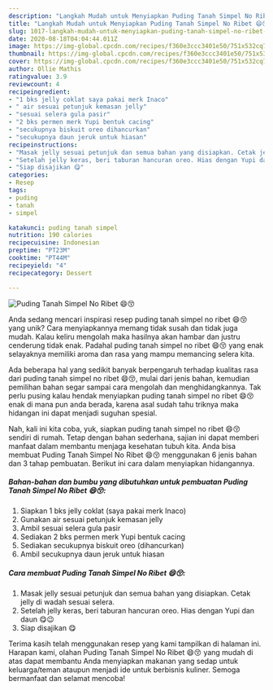```yaml
---
description: "Langkah Mudah untuk Menyiapkan Puding Tanah Simpel No Ribet 😄😚, Menggugah Selera"
title: "Langkah Mudah untuk Menyiapkan Puding Tanah Simpel No Ribet 😄😚, Menggugah Selera"
slug: 1017-langkah-mudah-untuk-menyiapkan-puding-tanah-simpel-no-ribet-menggugah-selera
date: 2020-08-18T04:04:44.011Z
image: https://img-global.cpcdn.com/recipes/f360e3ccc3401e50/751x532cq70/puding-tanah-simpel-no-ribet-😄😚-foto-resep-utama.jpg
thumbnail: https://img-global.cpcdn.com/recipes/f360e3ccc3401e50/751x532cq70/puding-tanah-simpel-no-ribet-😄😚-foto-resep-utama.jpg
cover: https://img-global.cpcdn.com/recipes/f360e3ccc3401e50/751x532cq70/puding-tanah-simpel-no-ribet-😄😚-foto-resep-utama.jpg
author: Ollie Mathis
ratingvalue: 3.9
reviewcount: 4
recipeingredient:
- "1 bks jelly coklat saya pakai merk Inaco"
- " air sesuai petunjuk kemasan jelly"
- "sesuai selera gula pasir"
- "2 bks permen merk Yupi bentuk cacing"
- "secukupnya biskuit oreo dihancurkan"
- "secukupnya daun jeruk untuk hiasan"
recipeinstructions:
- "Masak jelly sesuai petunjuk dan semua bahan yang disiapkan. Cetak jelly di wadah sesuai selera."
- "Setelah jelly keras, beri taburan hancuran oreo. Hias dengan Yupi dan daun 😋😉"
- "Siap disajikan 😋"
categories:
- Resep
tags:
- puding
- tanah
- simpel

katakunci: puding tanah simpel 
nutrition: 190 calories
recipecuisine: Indonesian
preptime: "PT23M"
cooktime: "PT44M"
recipeyield: "4"
recipecategory: Dessert

---
```



![Puding Tanah Simpel No Ribet 😄😚](https://img-global.cpcdn.com/recipes/f360e3ccc3401e50/751x532cq70/puding-tanah-simpel-no-ribet-😄😚-foto-resep-utama.jpg)

Anda sedang mencari inspirasi resep puding tanah simpel no ribet 😄😚 yang unik? Cara menyiapkannya memang tidak susah dan tidak juga mudah. Kalau keliru mengolah maka hasilnya akan hambar dan justru cenderung tidak enak. Padahal puding tanah simpel no ribet 😄😚 yang enak selayaknya memiliki aroma dan rasa yang mampu memancing selera kita.



Ada beberapa hal yang sedikit banyak berpengaruh terhadap kualitas rasa dari puding tanah simpel no ribet 😄😚, mulai dari jenis bahan, kemudian pemilihan bahan segar sampai cara mengolah dan menghidangkannya. Tak perlu pusing kalau hendak menyiapkan puding tanah simpel no ribet 😄😚 enak di mana pun anda berada, karena asal sudah tahu triknya maka hidangan ini dapat menjadi suguhan spesial.


Nah, kali ini kita coba, yuk, siapkan puding tanah simpel no ribet 😄😚 sendiri di rumah. Tetap dengan bahan sederhana, sajian ini dapat memberi manfaat dalam membantu menjaga kesehatan tubuh kita. Anda bisa membuat Puding Tanah Simpel No Ribet 😄😚 menggunakan 6 jenis bahan dan 3 tahap pembuatan. Berikut ini cara dalam menyiapkan hidangannya.

<!--inarticleads1-->

##### Bahan-bahan dan bumbu yang dibutuhkan untuk pembuatan Puding Tanah Simpel No Ribet 😄😚:

1. Siapkan 1 bks jelly coklat (saya pakai merk Inaco)
1. Gunakan  air sesuai petunjuk kemasan jelly
1. Ambil sesuai selera gula pasir
1. Sediakan 2 bks permen merk Yupi bentuk cacing
1. Sediakan secukupnya biskuit oreo (dihancurkan)
1. Ambil secukupnya daun jeruk untuk hiasan




<!--inarticleads2-->

##### Cara membuat Puding Tanah Simpel No Ribet 😄😚:

1. Masak jelly sesuai petunjuk dan semua bahan yang disiapkan. Cetak jelly di wadah sesuai selera.
1. Setelah jelly keras, beri taburan hancuran oreo. Hias dengan Yupi dan daun 😋😉
1. Siap disajikan 😋




Terima kasih telah menggunakan resep yang kami tampilkan di halaman ini. Harapan kami, olahan Puding Tanah Simpel No Ribet 😄😚 yang mudah di atas dapat membantu Anda menyiapkan makanan yang sedap untuk keluarga/teman ataupun menjadi ide untuk berbisnis kuliner. Semoga bermanfaat dan selamat mencoba!
